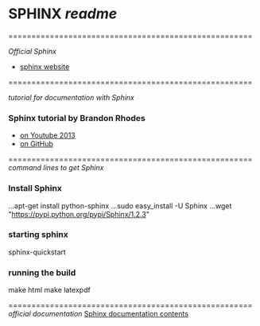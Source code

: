 # SPHINX _readme_

=====================================================

_Official Sphinx_
* [sphinx website](http://sphinx-doc.org/latest/index.html)

=====================================================

_tutorial for documentation with Sphinx_
### Sphinx tutorial by Brandon Rhodes #

* [on Youtube 2013](https://www.youtube.com/watch?v=QNHM7q2hLh8)
* [on GitHub](https://github.com/brandon-rhodes/sphinx-tutorial)

=====================================================
_command lines to get Sphinx_
### Install Sphinx #

...apt-get install python-sphinx
...sudo easy_install -U Sphinx
...wget "https://pypi.python.org/pypi/Sphinx/1.2.3"

### starting sphinx #

sphinx-quickstart

### running the build #

make html
make latexpdf

=====================================================
_official documentation_
[Sphinx documentation contents](http://sphinx-doc.org/latest/contents.html)

